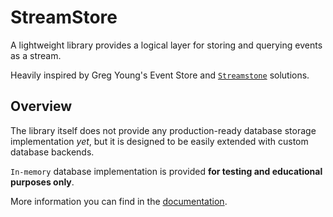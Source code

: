 # StreamStore

A lightweight library provides a logical layer for storing and querying events as a stream.

Heavily inspired by Greg Young's Event Store and [`Streamstone`](https://github.com/yevhen/Streamstone) solutions.

## Overview

The library itself does not provide any production-ready database storage implementation _yet_, but it is designed to be easily extended with custom database backends.

`In-memory` database implementation is provided **for testing and educational purposes only**.

More information you can find in the [documentation](https://github.com/kostiantyn-matsebora/streamstore).

